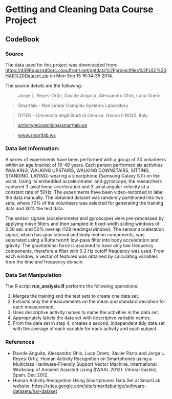 Getting and Cleaning Data Course Project
========================================

## CodeBook

### Source

The data used for this project was downloaded from: https://d396qusza40orc.cloudfront.net/getdata%2Fprojectfiles%2FUCI%20HAR%20Dataset.zip on Mon Sep 15 16:34:35 2014.

The source details are the following:

> Jorge L. Reyes-Ortiz, Davide Anguita, Alessandro Ghio, Luca Oneto.

> Smartlab - Non Linear Complex Systems Laboratory

> DITEN - Università degli Studi di Genova, Genoa I-16145, Italy.

> activityrecognition@smartlab.ws

> www.smartlab.ws

### Data Set Information:

A series of experiments have been performed with a group of 30 volunteers within an age bracket of 19-48 years. Each person performed six activities (WALKING, WALKING UPSTAIRS, WALKING DOWNSTAIRS, SITTING, STANDING, LAYING) wearing a smartphone (Samsung Galaxy S II) on the waist. Using its embedded accelerometer and gyroscope, the researchers captured 3-axial linear acceleration and 3-axial angular velocity at a constant rate of 50Hz. The experiments have been video-recorded to label the data manually. The obtained dataset was randomly partitioned into two sets, where 70% of the volunteers was selected for generating the training data and 30% the test data. 

The sensor signals (accelerometer and gyroscope) were pre-processed by applying noise filters and then sampled in fixed-width sliding windows of 2.56 sec and 50% overlap (128 readings/window). The sensor acceleration signal, which has gravitational and body motion components, was separated using a Butterworth low-pass filter into body acceleration and gravity. The gravitational force is assumed to have only low frequency components, therefore a filter with 0.3 Hz cutoff frequency was used. From each window, a vector of features was obtained by calculating variables from the time and frequency domain.

### Data Set Manipulation

The R script **run_analysis.R** performs the following operations:

1. Merges the training and the test sets to create one data set.
2. Extracts only the measurements on the mean and standard deviation for each measurement. 
3. Uses descriptive activity names to name the activities in the data set.
4. Appropriately labels the data set with descriptive variable names. 
5. From the data set in step 4, creates a second, independent tidy data set with the average of each variable for each activity and each subject.




### References

* Davide Anguita, Alessandro Ghio, Luca Oneto, Xavier Parra and Jorge L. Reyes-Ortiz. Human Activity Recognition on Smartphones using a Multiclass Hardware-Friendly Support Vector Machine. International Workshop of Ambient Assisted Living (IWAAL 2012). Vitoria-Gasteiz, Spain. Dec 2012.
* Human Activity Recognition Using Smartphones Data Set at SmartLab website: https://sites.google.com/site/smartlabunige/software-datasets/har-dataset
